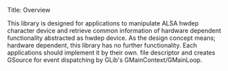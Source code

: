 Title: Overview

This library is designed for applications to manipulate ALSA hwdep character device and retrieve
common information of hardware dependent functionality abstracted as hwdep device. As the design
concept means; hardware dependent, this library has no further functionality. Each applications
should implement it by their own. file descriptor and creates GSource for event dispatching by
GLib's GMainContext/GMainLoop.
